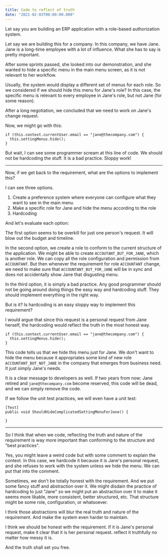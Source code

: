 ```yaml
---
title: Code to reflect of truth
date: "2021-02-03T00:00:00.000"
---
```


Let say you are building an ERP application with a role-based authorization system.

Let say we are building this for a company. In this company, we have Jane. Jane is a long-time employee with a lot of influence. What she has to say is pretty important.

After some sprints passed, she looked into our demonstration, and she wanted to hide a specific menu in the main menu screen, as it is not relevant to her workflow.

Usually, the system would display a different set of menus for each role. So we considered if we should hide this menu for Jane's role? In this case, the specific menu is relevant to every employee in Jane's role, but not Jane (for some reason).

After a long negotiation, we concluded that we need to work on Jane's change request.

Now, we might go with this:

```CSharp
if (this.context.currentUser.email == "jane@thecompany.com") {
  this.settingMenus.hide();
}
```

But wait, I can see some programmer scream at this line of code. We should not be hardcoding the stuff. It is a bad practice. Sloppy work!

---

Now, if we get back to the requirement, what are the options to implement this?

I can see three options.

1. Create a preference system where everyone can configure what they want to see in the main menu
2. Make a specific role for Jane and hide the menu according to the role
3. Hardcoding

And let's evaluate each option:

The first option seems to be overkill for just one person's request. It will blow out the budget and timeline.

In the second option, we create a role to conform to the current structure of the application. We might be able to create `ACCOUTANT_BUT_FOR_JANE`, which is another role. We can copy all the role configuration and permission from `ACCOUNTANT`. But then whenever the requirement for role `ACCOUNTANT` change, we need to make sure that `ACCOUNTANT_BUT_FOR_JANE` will be in sync and does not accidentally show Jane that disgusting menu.

In the third option, it is simply a bad practice. Any good programmer should not be going around doing things the easy way and hardcoding stuff. They should implement everything in the right way.

But is it? Is hardcoding is an easy sloppy way to implement this requirement?

I would argue that since this request is a personal request from Jane herself, the hardcoding would reflect the truth in the most honest way.

```CSharp
if (this.context.currentUser.email == "jane@thecompany.com") {
  this.settingMenus.hide();
}
```

This code tells us that we hide this menu just for Jane. We don't want to hide the menu because it appropriates some kind of new role `ACCOUNTANT_BUT_NOT_JANE` in the company that emerges from business need. It just simply Jane's needs.

It is a clear message to developers as well. If two years from now: Jane retired and `jane@thecompany.com` become reserved, this code will be dead, and we can simply remove the code.

If we follow the unit test practices, we will even have a unit test:

```CSharp
[Test]
public void ShouldHideComplicatedSettingMenuForJane() {

}
```

---

So I think that when we code, reflecting the truth and nature of the requirement is way more important than conforming to the structure and "best practices".

Yes, you might leave a weird code but with some comment to explain the context. In this case, we hardcode it because it is Jane's personal request, and she refuses to work with the system unless we hide the menu. We can put that into the comment.

Sometimes, we don't be totally honest with the requirement. And we put some fancy stuff and abstraction over it. We might disdain the practice of hardcoding to just "Jane" so we might put an abstraction over it to make it seems more likable, more consistent, better structured, etc. That structure might be some role, configuration, or whatsoever.

I think those abstractions will blur the real truth and nature of the requirement. And make the system even harder to maintain.

I think we should be honest with the requirement. If it is Jane's personal request, make it clear that it is her personal request. reflect it truthfully no matter how messy it is.

And the truth shall set you free.

